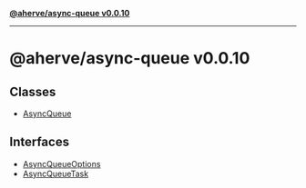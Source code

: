 [**@aherve/async-queue v0.0.10**](README.md)

***

# @aherve/async-queue v0.0.10

## Classes

- [AsyncQueue](classes/AsyncQueue.md)

## Interfaces

- [AsyncQueueOptions](interfaces/AsyncQueueOptions.md)
- [AsyncQueueTask](interfaces/AsyncQueueTask.md)
